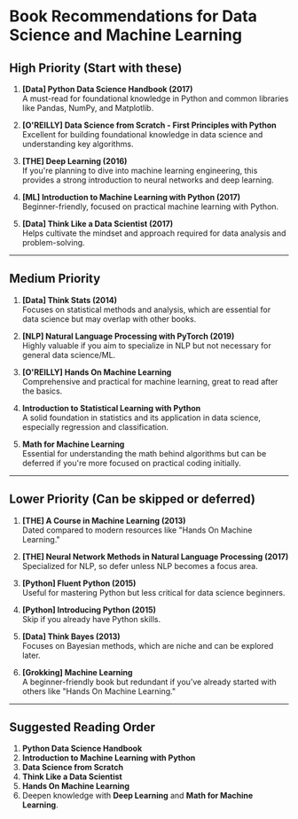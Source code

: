 # Book Recommendations for Data Science and Machine Learning

## High Priority (Start with these)
1. **[Data] Python Data Science Handbook (2017)**  
   A must-read for foundational knowledge in Python and common libraries like Pandas, NumPy, and Matplotlib.

2. **[O'REILLY] Data Science from Scratch - First Principles with Python**  
   Excellent for building foundational knowledge in data science and understanding key algorithms.

3. **[THE] Deep Learning (2016)**  
   If you're planning to dive into machine learning engineering, this provides a strong introduction to neural networks and deep learning.

4. **[ML] Introduction to Machine Learning with Python (2017)**  
   Beginner-friendly, focused on practical machine learning with Python.

5. **[Data] Think Like a Data Scientist (2017)**  
   Helps cultivate the mindset and approach required for data analysis and problem-solving.

---

## Medium Priority
1. **[Data] Think Stats (2014)**  
   Focuses on statistical methods and analysis, which are essential for data science but may overlap with other books.

2. **[NLP] Natural Language Processing with PyTorch (2019)**  
   Highly valuable if you aim to specialize in NLP but not necessary for general data science/ML.

3. **[O'REILLY] Hands On Machine Learning**  
   Comprehensive and practical for machine learning, great to read after the basics.

4. **Introduction to Statistical Learning with Python**  
   A solid foundation in statistics and its application in data science, especially regression and classification.

5. **Math for Machine Learning**  
   Essential for understanding the math behind algorithms but can be deferred if you're more focused on practical coding initially.

---

## Lower Priority (Can be skipped or deferred)
1. **[THE] A Course in Machine Learning (2013)**  
   Dated compared to modern resources like "Hands On Machine Learning."

2. **[THE] Neural Network Methods in Natural Language Processing (2017)**  
   Specialized for NLP, so defer unless NLP becomes a focus area.

3. **[Python] Fluent Python (2015)**  
   Useful for mastering Python but less critical for data science beginners.

4. **[Python] Introducing Python (2015)**  
   Skip if you already have Python skills.

5. **[Data] Think Bayes (2013)**  
   Focuses on Bayesian methods, which are niche and can be explored later.

6. **[Grokking] Machine Learning**  
   A beginner-friendly book but redundant if you’ve already started with others like "Hands On Machine Learning."

---

## Suggested Reading Order
1. **Python Data Science Handbook**
2. **Introduction to Machine Learning with Python**
3. **Data Science from Scratch**
4. **Think Like a Data Scientist**
5. **Hands On Machine Learning**
6. Deepen knowledge with **Deep Learning** and **Math for Machine Learning**.

